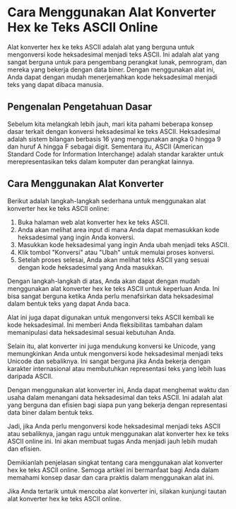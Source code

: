 Cara Menggunakan Alat Konverter Hex ke Teks ASCII Online
========================================================

Alat konverter hex ke teks ASCII adalah alat yang berguna untuk mengonversi kode heksadesimal menjadi teks ASCII. Ini adalah alat yang sangat berguna untuk para pengembang perangkat lunak, pemrogram, dan mereka yang bekerja dengan data biner. Dengan menggunakan alat ini, Anda dapat dengan mudah menerjemahkan kode heksadesimal menjadi teks yang dapat dibaca manusia.

Pengenalan Pengetahuan Dasar
----------------------------

Sebelum kita melangkah lebih jauh, mari kita pahami beberapa konsep dasar terkait dengan konversi heksadesimal ke teks ASCII. Heksadesimal adalah sistem bilangan berbasis 16 yang menggunakan angka 0 hingga 9 dan huruf A hingga F sebagai digit. Sementara itu, ASCII (American Standard Code for Information Interchange) adalah standar karakter untuk merepresentasikan teks dalam komputer dan perangkat lainnya.

Cara Menggunakan Alat Konverter
-------------------------------

Berikut adalah langkah-langkah sederhana untuk menggunakan alat konverter hex ke teks ASCII online:

1. Buka halaman web alat konverter hex ke teks ASCII.
2. Anda akan melihat area input di mana Anda dapat memasukkan kode heksadesimal yang ingin Anda konversi.
3. Masukkan kode heksadesimal yang ingin Anda ubah menjadi teks ASCII.
4. Klik tombol "Konversi" atau "Ubah" untuk memulai proses konversi.
5. Setelah proses selesai, Anda akan melihat teks ASCII yang sesuai dengan kode heksadesimal yang Anda masukkan.

Dengan langkah-langkah di atas, Anda akan dapat dengan mudah menggunakan alat konverter hex ke teks ASCII untuk keperluan Anda. Ini bisa sangat berguna ketika Anda perlu menafsirkan data heksadesimal dalam bentuk teks yang dapat Anda baca.

Alat ini juga dapat digunakan untuk mengonversi teks ASCII kembali ke kode heksadesimal. Ini memberi Anda fleksibilitas tambahan dalam memanipulasi data heksadesimal sesuai kebutuhan Anda.

Selain itu, alat konverter ini juga mendukung konversi ke Unicode, yang memungkinkan Anda untuk mengonversi kode heksadesimal menjadi teks Unicode dan sebaliknya. Ini sangat berguna jika Anda bekerja dengan karakter internasional atau membutuhkan representasi teks yang lebih luas daripada ASCII.

Dengan menggunakan alat konverter ini, Anda dapat menghemat waktu dan usaha dalam menangani data heksadesimal dan teks ASCII. Ini adalah alat yang berguna dan efisien bagi siapa pun yang bekerja dengan representasi data biner dalam bentuk teks.

Jadi, jika Anda perlu mengonversi kode heksadesimal menjadi teks ASCII atau sebaliknya, jangan ragu untuk menggunakan alat konverter hex ke teks ASCII online ini. Ini akan membuat tugas Anda menjadi jauh lebih mudah dan efisien.

Demikianlah penjelasan singkat tentang cara menggunakan alat konverter hex ke teks ASCII online. Semoga artikel ini bermanfaat bagi Anda dalam memahami konsep dasar dan cara praktis dalam menggunakan alat ini.

Jika Anda tertarik untuk mencoba alat konverter ini, silakan kunjungi tautan alat konverter hex ke teks ASCII online.